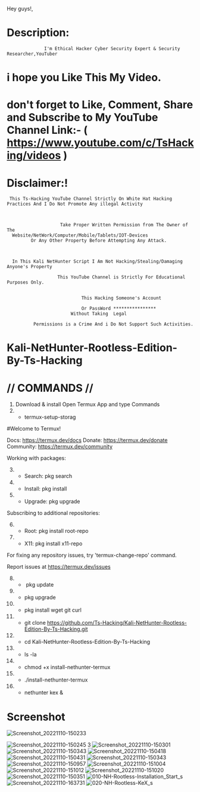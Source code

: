 Hey guys!, 
           
#                                      Description:
                  I'm Ethical Hacker Cyber Security Expert & Security Researcher,YouTuber
                  
#                  i hope you Like This My Video.
#             don't forget to Like, Comment, Share and Subscribe to My YouTube Channel Link:- ( https://www.youtube.com/c/TsHacking/videos ) 

#                                              Disclaimer:!

     This Ts-Hacking YouTube Channel Strictly On White Hat Hacking Practices And I Do Not Promote Any illegal Activity

       

                        Take Proper Written Permission from The Owner of The
      Website/NetWork/Computer/Mobile/Tablets/IOT-Devices
             Or Any Other Property Before Attempting Any Attack.



      In This Kali NetHunter Script I Am Not Hacking/Stealing/Damaging Anyone's Property

                       This YouTube Channel is Strictly For Educational Purposes Only.


                                This Hacking Someone's Account

                                Or PassWord ****************
                            Without Taking  Legal

              Permissions is a Crime And i Do Not Support Such Activities.

# Kali-NetHunter-Rootless-Edition-By-Ts-Hacking

# // COMMANDS //

1. Download & install Open Termux App and type Commands
2. - termux-setup-storag

#Welcome to Termux!

Docs:       https://termux.dev/docs
Donate:     https://termux.dev/donate
Community:  https://termux.dev/community

Working with packages:

3. - Search:  pkg search <query>
4. - Install: pkg install <package>
5. - Upgrade: pkg upgrade

Subscribing to additional repositories:

6.  - Root:    pkg install root-repo
7.  - X11:     pkg install x11-repo

For fixing any repository issues,
try 'termux-change-repo' command.

Report issues at https://termux.dev/issues
           
8.  -  pkg update
           
9.  -  pkg upgrade

10. -  pkg install wget git curl

11. -  git clone https://github.com/Ts-Hacking/Kali-NetHunter-Rootless-Edition-By-Ts-Hacking.git

12. -  cd Kali-NetHunter-Rootless-Edition-By-Ts-Hacking

13. -  ls -la

14. -  chmod +x install-nethunter-termux

15. -  ./install-nethunter-termux

16. -  nethunter kex &

# Screenshot





![Screenshot_20221110-150233](https://user-images.githubusercontent.com/68728063/201058013-7b0a3938-f1f9-4f12-997d-67c3611ee909.png)

![Screenshot_20221110-150245](https://user-images.githubusercontent.com/68728063/201059668-a8e602e7-a6ba-4d6a-9e73-1ff23b612a50.png)
3
![Screenshot_20221110-150301](https://user-images.githubusercontent.com/68728063/201060459-4ea71186-922c-4ab8-b85c-7d71da332e71.png)
![Screenshot_20221110-150343](https://user-images.githubusercontent.com/68728063/201068024-13a0e85d-93b6-4d6b-ac89-8b78d4781508.png)
![Screenshot_20221110-150418](https://user-images.githubusercontent.com/68728063/201071960-9dd9536f-06b6-4964-a23f-6f1ab3ebecca.png)
![Screenshot_20221110-150431 ](https://user-images.githubusercontent.com/68728063/201068235-25bc3621-b2f3-4a05-8937-5811cbd47d92.png)
![Screenshot_20221110-150343](https://user-images.githubusercontent.com/68728063/201071203-cb0c37b6-b2b6-4c20-92e5-1222efb7ea13.png)
![Screenshot_20221110-150957](https://user-images.githubusercontent.com/68728063/201073416-b652bd52-4f28-4af0-8f59-800a3388b54d.png)
![Screenshot_20221110-151004](https://user-images.githubusercontent.com/68728063/201073532-d27b5541-bc7f-4b6a-a82b-703368df0f82.png)
![Screenshot_20221110-151012](https://user-images.githubusercontent.com/68728063/201073636-a105418b-755b-4b27-b62a-9d316dd7d28c.png)
![Screenshot_20221110-151020](https://user-images.githubusercontent.com/68728063/201073731-ff43e0b2-e062-41e0-b818-bc4cbd98f8c0.png)
![Screenshot_20221110-150351](https://user-images.githubusercontent.com/68728063/201074400-da3443b8-4ef9-4354-9033-88b80aebd5d1.png)
![010-NH-Rootless-Installation_Start_s](https://user-images.githubusercontent.com/68728063/201074642-c6f42be1-1d8f-4e82-9930-e6a7808cee8a.png)
![Screenshot_20221110-163731](https://user-images.githubusercontent.com/68728063/201075751-1403951c-9654-4b03-a31a-724ca9d0c65b.png)
![020-NH-Rootless-KeX_s](https://user-images.githubusercontent.com/68728063/201074665-30ba7746-984a-44db-88dd-e3a7c8a44d59.png)
